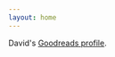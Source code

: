 ```yaml
---
layout: home
---
```

David's [Goodreads profile](https://www.goodreads.com/user/show/78176225-david).